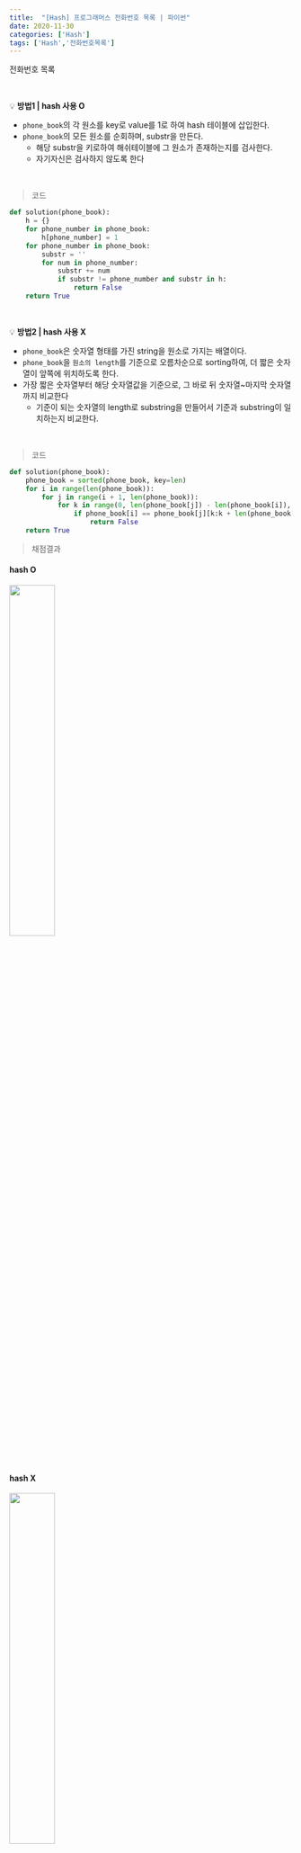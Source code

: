 ```yaml
---
title:  "[Hash] 프로그래머스 전화번호 목록 | 파이썬"
date: 2020-11-30
categories: ['Hash']
tags: ['Hash','전화번호목록']
---
```


전화번호 목록

<br>

:bulb: **방법1 | hash 사용 O**<br>
- `phone_book`의 각 원소를 key로 value를 1로 하여 hash 테이블에 삽입한다.
- `phone_book`의 모든 원소를 순회하며, substr을 만든다.
   - 해당 substr을 키로하여 해쉬테이블에 그 원소가 존재하는지를 검사한다.
   - 자기자신은 검사하지 않도록 한다

<br>

> 코드

```python
def solution(phone_book):
    h = {}
    for phone_number in phone_book:
        h[phone_number] = 1
    for phone_number in phone_book:
        substr = ''
        for num in phone_number:
            substr += num
            if substr != phone_number and substr in h:
                return False
    return True
```

<br>

:bulb: **방법2 | hash 사용 X**<br>
- `phone_book`은 숫자열 형태를 가진 string을 원소로 가지는 배열이다.
- `phone_book`을 `원소의 length`를 기준으로 오름차순으로 sorting하여, 더 짧은 숫자열이 앞쪽에 위치하도록 한다.
- 가장 짧은 숫자열부터 해당 숫자열값을 기준으로, 그 바로 뒤 숫자열~마지막 숫자열까지 비교한다
   - 기준이 되는 숫자열의 length로 substring을 만들어서 기준과 substring이 일치하는지 비교한다.

<br>

> 코드

```python
def solution(phone_book):
    phone_book = sorted(phone_book, key=len)
    for i in range(len(phone_book)):
        for j in range(i + 1, len(phone_book)):
            for k in range(0, len(phone_book[j]) - len(phone_book[i]), len(phone_book[i])):
                if phone_book[i] == phone_book[j][k:k + len(phone_book[i])]:
                    return False
    return True
```


> 채점결과 <br>
#### hash O<br>

<img src="https://user-images.githubusercontent.com/62331803/100557003-6f3d7700-32e9-11eb-936a-cbf96e9b1e39.png" width="40%">
<br>

#### hash X<br>

<img src="https://user-images.githubusercontent.com/62331803/100557187-bd06af00-32ea-11eb-9345-dfecea24e5d9.png" width="40%">
<br>
